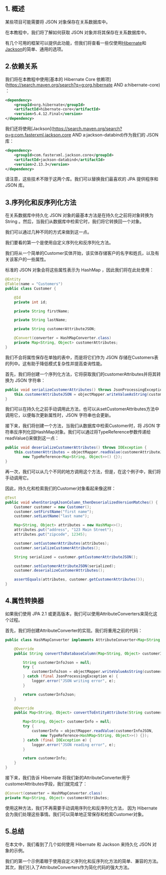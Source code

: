 ## 1. 概述

某些项目可能需要将 JSON 对象保存在关系数据库中。

在本教程中，我们将了解如何获取 JSON 对象并将其保存在关系数据库中。

有几个可用的框架可以提供此功能，但我们将查看一些仅使用[Hibernate](https://www.baeldung.com/hibernate-5-spring)和[Jackson](https://www.baeldung.com/jackson)的简单、通用的选项。

## 2.依赖关系

我们将在本教程中使用[基本的 Hibernate Core 依赖项](https://search.maven.org/search?q=g:org.hibernate AND a:hibernate-core) ：

```xml
<dependency>
    <groupId>org.hibernate</groupId>
    <artifactId>hibernate-core</artifactId>
    <version>5.4.12.Final</version>
</dependency>
```

我们还将使用[Jackson](https://search.maven.org/search?q=g:com.fasterxml.jackson.core AND a:jackson-databind)作为我们的 JSON 库：

```xml
<dependency>
    <groupId>com.fasterxml.jackson.core</groupId>
    <artifactId>jackson-databind</artifactId>
    <version>2.13.3</version>
</dependency>
```

请注意，这些技术不限于这两个库。我们可以替换我们最喜欢的 JPA 提供程序和 JSON 库。

## 3.序列化和反序列化方法

在关系数据库中持久化 JSON 对象的最基本方法是在持久化之前将对象转换为String 。然后，当我们从数据库中检索它时，我们将它转换回一个对象。

我们可以通过几种不同的方式来做到这一点。

我们要看的第一个是使用自定义序列化和反序列化方法。

我们将从一个简单的Customer实体开始，该实体存储客户的名字和姓氏，以及有关该客户的一些属性。

标准的 JSON 对象会将这些属性表示为 HashMap ，因此我们将在此处使用：

```java
@Entity
@Table(name = "Customers")
public class Customer {

    @Id
    private int id;

    private String firstName;

    private String lastName;

    private String customerAttributeJSON;

    @Convert(converter = HashMapConverter.class)
    private Map<String, Object> customerAttributes;
}
```

我们不会将属性保存在单独的表中，而是将它们作为 JSON 存储在Customers表的列中。这有助于降低模式复杂性并提高查询性能。

首先，我们将创建一个序列化方法，它将获取我们的customerAttributes并将其转换为 JSON 字符串：

```java
public void serializeCustomerAttributes() throws JsonProcessingException {
    this.customerAttributeJSON = objectMapper.writeValueAsString(customerAttributes);
}
```

我们可以在持久化之前手动调用此方法，也可以从setCustomerAttributes方法中调用它，以便每次更新属性时，JSON 字符串也会更新。

接下来，我们将创建一个方法，当我们从数据库中检索Customer时，将 JSON 字符串反序列化回HashMap对象。我们可以通过将TypeReference参数传递给readValue()来做到这一点：

```java
public void deserializeCustomerAttributes() throws IOException {
    this.customerAttributes = objectMapper.readValue(customerAttributeJSON, 
    	new TypeReference<Map<String, Object>>() {});
}
```

再一次，我们可以从几个不同的地方调用这个方法，但是，在这个例子中，我们将手动调用它。

因此，持久化和检索我们的Customer对象看起来像这样：

```java
@Test
public void whenStoringAJsonColumn_thenDeserializedVersionMatches() {
    Customer customer = new Customer();
    customer.setFirstName("first name");
    customer.setLastName("last name");

    Map<String, Object> attributes = new HashMap<>();
    attributes.put("address", "123 Main Street");
    attributes.put("zipcode", 12345);

    customer.setCustomerAttributes(attributes);
    customer.serializeCustomerAttributes();

    String serialized = customer.getCustomerAttributeJSON();

    customer.setCustomerAttributeJSON(serialized);
    customer.deserializeCustomerAttributes();

    assertEquals(attributes, customer.getCustomerAttributes());
}
```

## 4.属性转换器

如果我们使用 JPA 2.1 或更高版本，我们可以使用AttributeConverters来简化这个过程。

首先，我们将创建AttributeConverter的实现。我们将重用之前的代码：

```java
public class HashMapConverter implements AttributeConverter<Map<String, Object>, String> {

    @Override
    public String convertToDatabaseColumn(Map<String, Object> customerInfo) {

        String customerInfoJson = null;
        try {
            customerInfoJson = objectMapper.writeValueAsString(customerInfo);
        } catch (final JsonProcessingException e) {
            logger.error("JSON writing error", e);
        }

        return customerInfoJson;
    }

    @Override
    public Map<String, Object> convertToEntityAttribute(String customerInfoJSON) {

        Map<String, Object> customerInfo = null;
        try {
            customerInfo = objectMapper.readValue(customerInfoJSON, 
            	new TypeReference<HashMap<String, Object>>() {});
        } catch (final IOException e) {
            logger.error("JSON reading error", e);
        }

        return customerInfo;
    }
}
```

接下来，我们告诉 Hibernate 将我们新的AttributeConverter用于customerAttributes字段，我们就完成了：

```java
@Convert(converter = HashMapConverter.class)
private Map<String, Object> customerAttributes;
```

使用这种方法，我们不再需要手动调用序列化和反序列化方法， 因为 Hibernate 会为我们处理这些事情。我们可以简单地正常保存和检索Customer对象。

## 5.总结

在本文中，我们看到了几个如何使用 Hibernate 和 Jackson 来持久化 JSON 对象的示例。

我们的第一个示例着眼于使用自定义序列化和反序列化方法的简单、兼容的方法。其次，我们引入了AttributeConverters作为简化代码的强大方法。